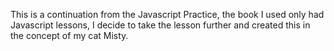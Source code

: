 This is a continuation from the Javascript Practice,
the book I used only had Javascript lessons, 
I decide to take the lesson further and created this in the concept of my cat Misty.

